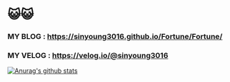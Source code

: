 # 😺😺
### MY BLOG : https://sinyoung3016.github.io/Fortune/Fortune/
### MY VELOG : https://velog.io/@sinyoung3016

[![Anurag's github stats](https://github-readme-stats.vercel.app/api?username=Sinyoung3016)](https://github.com/anuraghazra/github-readme-stats)
